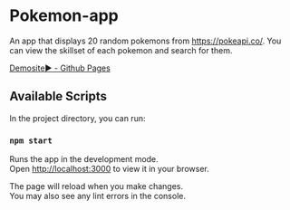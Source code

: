 # Pokemon-app 
An app that displays 20 random pokemons from https://pokeapi.co/. You can view the skillset of each pokemon and search for them.

[Demosite▶️ - Github Pages](https://tuomasmustakallio.github.io/pokemon-app/)

## Available Scripts

In the project directory, you can run:

### `npm start`

Runs the app in the development mode.\
Open [http://localhost:3000](http://localhost:3000) to view it in your browser.

The page will reload when you make changes.\
You may also see any lint errors in the console.
